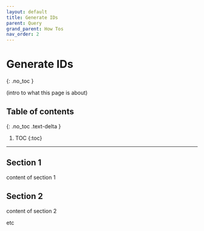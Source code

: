 ```yaml
---
layout: default
title: Generate IDs
parent: Query
grand_parent: How Tos
nav_order: 2
---
```


# Generate IDs
{: .no_toc }

(intro to what this page is about)

## Table of contents
{: .no_toc .text-delta }

1. TOC
{:toc}

---

## Section 1

content of section 1

## Section 2

content of section 2

etc
